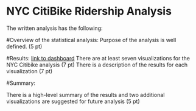 # NYC CitiBike Ridership Analysis

The written analysis has the following:

#Overview of the statistical analysis:
Purpose of the analysis is well defined. (5 pt)

#Results:
[link to dashboard](https://public.tableau.com/views/NYCCitiBikeworkbook/NYCCItiBikeStory?:language=en-US&:display_count=n&:origin=viz_share_link)
There are at least seven visualizations for the NYC Citibike analysis (7 pt)
There is a description of the results for each visualization (7 pt)

#Summary:

There is a high-level summary of the results and two additional visualizations are suggested for future analysis (5 pt)
